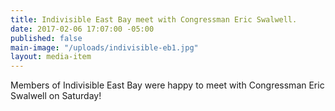 ```yaml
---
title: Indivisible East Bay meet with Congressman Eric Swalwell.
date: 2017-02-06 17:07:00 -05:00
published: false
main-image: "/uploads/indivisible-eb1.jpg"
layout: media-item
---
```


Members of Indivisible East Bay were happy to meet with Congressman Eric Swalwell on Saturday!
